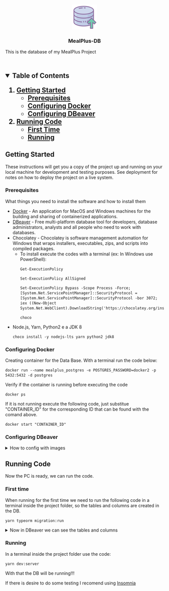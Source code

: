 <!-- PROJECT LOGO -->
<br />
<p align="center">
  <a href="https://github.com/othneildrew/Best-README-Template">
    <img src="_README.md/icon8.png?" alt="Logo" width="80" height="80">
  </a>

  <h3 align="center">MealPlus-DB</h3>
  This is the database of my MealPlus Project
  <h2 />
</p>

</br>

<!-- TABLE OF CONTENTS -->
<details open="open">
  <summary>Table of Contents</summary>
  <ol>
    <li>
      <a href="#getting-started">Getting Started</a>
      <ul>
        <li><a href="#prerequisites">Prerequisites</a></li>
        <li><a href="#configuring-docker">Configuring Docker</a></li>
        <li><a href="#configuring-dbeaver">Configuring DBeaver</a></li>
      </ul>
    </li>
    <li>
      <a href="#running-code">Running Code</a>
      <ul>
        <li><a href="#first-time">First Time</a></li>
        <li><a href="#running">Running</a></li>
      </ul>
    </li>
  </ol>
</details>

## Getting Started

These instructions will get you a copy of the project up and running on your local machine for development and testing purposes. See deployment for notes on how to deploy the project on a live system.

### Prerequisites

What things you need to install the software and how to install them

* [Docker](https://www.docker.com/get-started) - An application for MacOS and Windows machines for the building and sharing of containerized applications.
* [DBeaver](https://dbeaver.io/) - Free multi-platform database tool for developers, database administrators, analysts and all people who need to work with databases.
* Chocolatey - Chocolatey is software management automation for Windows that wraps installers, executables, zips, and scripts into compiled packages.
  * To install execute the codes with a terminal (ex: In Windows use PowerShell):
    ```
    Get-ExecutionPolicy
    ```
    ```
    Set-ExecutionPolicy AllSigned
    ```
    ```
    Set-ExecutionPolicy Bypass -Scope Process -Force; [System.Net.ServicePointManager]::SecurityProtocol = [System.Net.ServicePointManager]::SecurityProtocol -bor 3072; iex ((New-Object System.Net.WebClient).DownloadString('https://chocolatey.org/install.ps1'))
    ```
    ```
    choco
    ```
* Node.js, Yarn, Python2 e a JDK 8
  ```
  choco install -y nodejs-lts yarn python2 jdk8
  ```

### Configuring Docker

Creating container for the Data Base. With a terminal run the code below:

```
docker run --name mealplus_postgres -e POSTGRES_PASSWORD=docker2 -p 5432:5432 -d postgres
```

Verify if the container is running before executing the code
```
docker ps
```

If it is not running execute the following code, just substitue "CONTAINER_ID" for the corresponding ID that can be found with the comand above.
```
docker start "CONTAINER_ID"
```

### Configuring DBeaver
<details>
  <summary>How to config with images</summary>
  
  * Creating Database
    ![DBeaver](https://github.com/MestreALMO/MealPlus-DB/blob/master/_README.md/DBeaver/01.png?raw=true)
    ![DBeaver](https://github.com/MestreALMO/MealPlus-DB/blob/master/_README.md/DBeaver/02.png?raw=true)
    Password = docker2
    ![DBeaver](https://github.com/MestreALMO/MealPlus-DB/blob/master/_README.md/DBeaver/03.png?raw=true)
    ![DBeaver](https://github.com/MestreALMO/MealPlus-DB/blob/master/_README.md/DBeaver/04.png?raw=true)
    ![DBeaver](https://github.com/MestreALMO/MealPlus-DB/blob/master/_README.md/DBeaver/05.png?raw=true)
    ![DBeaver](https://github.com/MestreALMO/MealPlus-DB/blob/master/_README.md/DBeaver/06.png?raw=true)
    ![DBeaver](https://github.com/MestreALMO/MealPlus-DB/blob/master/_README.md/DBeaver/07.png?raw=true)
    ![DBeaver](https://github.com/MestreALMO/MealPlus-DB/blob/master/_README.md/DBeaver/08.png?raw=true)
    DB created!
    ![DBeaver](https://github.com/MestreALMO/MealPlus-DB/blob/master/_README.md/DBeaver/09.png?raw=true)
</details>

## Running Code

Now the PC is ready, we can run the code.

### First time

When running for the first time we need to run the following code in a terminal inside the project folder, so the tables and columns are created in the DB.

```
yarn typeorm migration:run
```

<details>
  <summary>Now in DBeaver we can see the tables and columns</summary>
  
  * Follow the path in the left to see the information
    ![DBeaver](https://github.com/MestreALMO/MealPlus-DB/blob/master/_README.md/DBeaver/10.png?raw=true)
</details>


### Running

In a terminal inside the project folder use the code:

```
yarn dev:server
```

With that the DB will be running!!!

If there is desire to do some testing I recomend using [Insomnia](https://insomnia.rest/download/)

